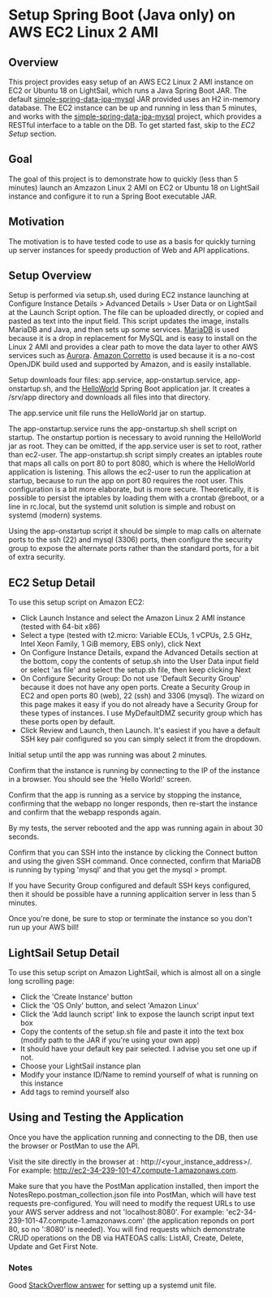 # Setup Spring Boot (Java only) on AWS EC2 Linux 2 AMI

## Overview

This project provides easy setup of an AWS EC2 Linux 2 AMI instance on EC2 or Ubuntu 18 on LightSail, which runs a Java Spring Boot JAR. The default [simple-spring-data-jpa-mysql](https://github.com/kbaynes/simple-spring-data-jpa-mysql) JAR provided uses an H2 in-memory database. The EC2 instance can be up and running in less than 5 minutes, and works with the [simple-spring-data-jpa-mysql](https://github.com/kbaynes/simple-spring-data-jpa-mysql) project, which provides a RESTful interface to a table on the DB. To get started fast, skip to the *EC2 Setup* section.

## Goal

The goal of this project is to demonstrate how to quickly (less than 5 minutes) launch an Amzazon Linux 2 AMI on EC2 or Ubuntu 18 on LightSail instance and configure it to run a Spring Boot executable JAR.

## Motivation

The motivation is to have tested code to use as a basis for quickly turning up server instances for speedy production of Web and API applications.

## Setup Overview

Setup is performed via setup.sh, used during EC2 instance launching at Configure Instance Details > Advanced Details > User Data or on LightSail at the Launch Script option. The file can be uploaded directly, or copied and pasted as text into the input field. This script updates the image, installs MariaDB and Java, and then sets up some services. [MariaDB](https://aws.amazon.com/rds/mariadb/) is used because it is a drop in replacement for MySQL and is easy to install on the Linux 2 AMI and provides a clear path to move the data layer to other AWS services such as [Aurora](https://aws.amazon.com/rds/aurora/). [Amazon Corretto](https://aws.amazon.com/corretto/) is used because it is a no-cost OpenJDK build used and supported by Amazon, and is easily installable.

Setup downloads four files: app.service, app-onstartup.service, app-onstartup.sh, and the [HelloWorld](https://github.com/kbaynes/docker-springboot-helloworld) Spring Boot application jar. It creates a /srv/app directory and downloads all files into that directory.

The app.service unit file runs the HelloWorld jar on startup.

The app-onstartup.service runs the app-onstartup.sh shell script on startup. The onstartup portion is necessary to avoid running the HelloWorld jar as root. They can be omitted, if the app.service user is set to root, rather than ec2-user. The app-onstartup.sh script simply creates an iptables route that maps all calls on port 80 to port 8080, which is where the HelloWorld application is listening. This allows the ec2-user to run the application at startup, because to run the app on port 80 requires the root user. This configuration is a bit more elaborate, but is more secure. Theoretically, it is possible to persist the iptables by loading them with a crontab @reboot, or a line in rc.local, but the systemd unit solution is simple and robust on systemd (modern) systems.

Using the app-onstartup script it should be simple to map calls on alternate ports to the ssh (22) and mysql (3306) ports, then configure the security group to expose the alternate ports rather than the standard ports, for a bit of extra security.

## EC2 Setup Detail

To use this setup script on Amazon EC2:
- Click Launch Instance and select the Amazon Linux 2 AMI instance (tested with 64-bit x86)
- Select a type (tested with t2.micro: Variable ECUs, 1 vCPUs, 2.5 GHz, Intel Xeon Family, 1 GiB memory, EBS only), click Next
- On Configure Instance Details, expand the Advanced Details section at the bottom, copy the contents of setup.sh into the User Data input field or select 'as file' and select the setup.sh file, then keep clicking Next
- On Configure Security Group: Do not use 'Default Security Group' because it does not have any open ports. Create a Security Group in EC2 and open ports 80 (web), 22 (ssh) and 3306 (mysql). The wizard on this page makes it easy if you do not already have a Security Group for these types of instances. I use MyDefaultDMZ security group which has these ports open by default.
- Click Review and Launch, then Launch. It's easiest if you have a default SSH key pair configured so you can simply select it from the dropdown.

Initial setup until the app was running was about 2 minutes.

Confirm that the instance is running by connecting to the IP of the instance in a browser. You should see the 'Hello World!' screen.

Confirm that the app is running as a service by stopping the instance, confirming that the webapp no longer responds, then re-start the instance and confirm that the webapp responds again.

By my tests, the server rebooted and the app was running again in about 30 seconds.

Confirm that you can SSH into the instance by clicking the Connect button and using the given SSH command. Once connected, confirm that MariaDB is running by typing 'mysql' and that you get the mysql > prompt.

If you have Security Group configured and default SSH keys configured, then it should be possible have a running applicaition server in less than 5 minutes.

Once you're done, be sure to stop or terminate the instance so you don't run up your AWS bill!

## LightSail Setup Detail

To use this setup script on Amazon LightSail, which is almost all on a single long scrolling page:
- Click the 'Create Instance' button
- Click the 'OS Only' button, and select 'Amazon Linux'
- Click the 'Add launch script' link to expose the launch script input text box
- Copy the contents of the setup.sh file and paste it into the text box (modify path to the JAR if you're using your own app)
- It should have your default key pair selected. I advise you set one up if not.
- Choose your LightSail instance plan
- Modify your instance ID/Name to remind yourself of what is running on this instance
- Add tags to remind yourself also


## Using and Testing the Application

Once you have the application running and connecting to the DB, then use the browser or PostMan to use the API.

Visit the site directly in the browser at : http://<your_instance_address>/. For example: http://ec2-34-239-101-47.compute-1.amazonaws.com.

Make sure that you have the PostMan application installed, then import the NotesRepo.postman_collection.json file into PostMan, which will have test requests pre-configured. You will need to modify the request URLs to use your AWS server address and not 'localhost:8080'. For example: 'ec2-34-239-101-47.compute-1.amazonaws.com' (the application reponds on port 80, so no ':8080' is needed). You will find requests which demonstrate CRUD operations on the DB via HATEOAS calls: ListAll, Create, Delete, Update and Get First Note.

### Notes

Good [StackOverflow answer](https://stackoverflow.com/questions/21503883/spring-boot-application-as-a-service/22121547#22121547) for setting up a systemd unit file.
